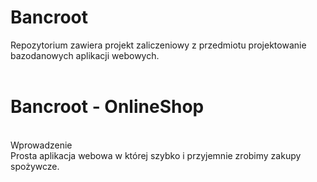 # Bancroot
Repozytorium zawiera projekt zaliczeniowy z przedmiotu projektowanie bazodanowych aplikacji webowych. </br></br> 
<h1>Bancroot - OnlineShop</h1> </br>
Wprowadzenie </br>
Prosta aplikacja webowa w której szybko i przyjemnie zrobimy zakupy spożywcze. 
